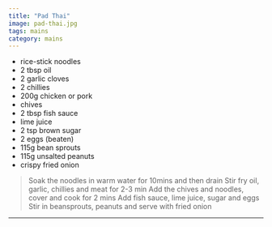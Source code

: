 ```yaml
---
title: "Pad Thai"
image: pad-thai.jpg
tags: mains
category: mains
---
```


* rice-stick noodles
* 2 tbsp oil
* 2 garlic cloves
* 2 chillies
* 200g chicken or pork
* chives
* 2 tbsp fish sauce
* lime juice
* 2 tsp brown sugar
* 2 eggs (beaten)
* 115g bean sprouts
* 115g unsalted peanuts
* crispy fried onion


> Soak the noodles in warm water for 10mins and then drain
> Stir fry oil, garlic, chillies and meat for 2-3 min
> Add the chives and noodles, cover and cook for 2 mins
> Add fish sauce, lime juice, sugar and eggs
> Stir in beansprouts, peanuts and serve with fried onion

---


